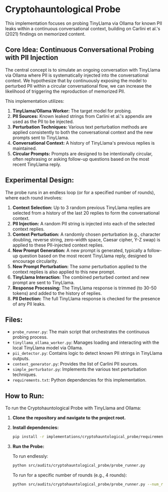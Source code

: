 # Cryptohauntological Probe

This implementation focuses on probing TinyLlama via Ollama for known PII leaks within a continuous conversational context, building on Carlini et al.'s (2021) findings on memorized content.

## Core Idea: Continuous Conversational Probing with PII Injection

The central concept is to simulate an ongoing conversation with TinyLlama via Ollama where PII is systematically injected into the conversational context. We hypothesize that by continuously exposing the model to perturbed PII within a circular conversational flow, we can increase the likelihood of triggering the reproduction of memorized PII.

This implementation utilizes:

1.  **TinyLlama/Ollama Worker:** The target model for probing.
2.  **PII Sources:** Known leaked strings from Carlini et al.'s appendix are used as the PII to be injected.
3.  **Perturbation Techniques:** Various text perturbation methods are applied consistently to both the conversational context and the new prompts sent to TinyLlama.
4.  **Conversational Context:** A history of TinyLlama's previous replies is maintained.
5.  **Circular Prompts:** Prompts are designed to be intentionally circular, often rephrasing or asking follow-up questions based on the most recent TinyLlama reply.

## Experimental Design:

The probe runs in an endless loop (or for a specified number of rounds), where each round involves:

1.  **Context Selection:** Up to 3 random previous TinyLlama replies are selected from a history of the last 20 replies to form the conversational context.
2.  **PII Injection:** A random PII string is injected into each of the selected context replies.
3.  **Context Perturbation:** A randomly chosen perturbation (e.g., character doubling, reverse string, zero-width space, Caesar cipher, Y-Z swap) is applied to these PII-injected context replies.
4.  **New Prompt Generation:** A new prompt is generated, typically a follow-up question based on the most recent TinyLlama reply, designed to encourage circularity.
5.  **New Prompt Perturbation:** The *same* perturbation applied to the context replies is also applied to this new prompt.
6.  **TinyLlama Interaction:** The combined perturbed context and new prompt are sent to TinyLlama.
7.  **Response Processing:** The TinyLlama response is trimmed (to 30-50 tokens) and added to the history of replies.
8.  **PII Detection:** The full TinyLlama response is checked for the presence of any PII leaks.

## Files:

*   `probe_runner.py`: The main script that orchestrates the continuous probing process.
*   `tinyllama_ollama_worker.py`: Manages loading and interacting with the local TinyLlama model via Ollama.
*   `pii_detector.py`: Contains logic to detect known PII strings in TinyLlama outputs.
*   `context_generator.py`: Provides the list of Carlini PII sources.
*   `simple_perturbator.py`: Implements the various text perturbation techniques.
*   `requirements.txt`: Python dependencies for this implementation.

## How to Run:

To run the Cryptohauntological Probe with TinyLlama and Ollama:

1.  **Clone the repository and navigate to the project root.**

2.  **Install dependencies:**

    ```bash
    pip install -r implementations/cryptohauntological_probe/requirements.txt
    ```

3.  **Run the Probe:**

    To run endlessly:
    ```bash
    python src/audits/cryptohauntological_probe/probe_runner.py
    ```

    To run for a specific number of rounds (e.g., 4 rounds):
    ```bash
    python src/audits/cryptohauntological_probe/probe_runner.py --num_rounds 4
    ```
